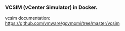 ### VCSIM (vCenter Simulator) in Docker.

vcsim documentation: https://github.com/vmware/govmomi/tree/master/vcsim
